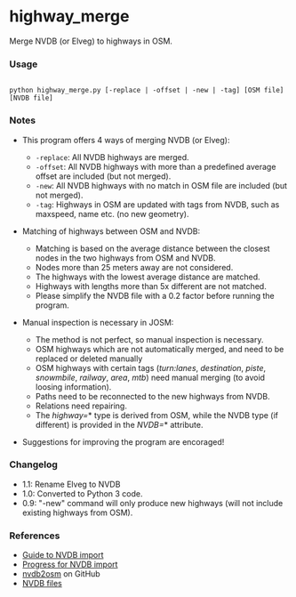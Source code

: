 # highway_merge
Merge NVDB (or Elveg) to highways in OSM.

### Usage

<code>
python highway_merge.py [-replace | -offset | -new | -tag] [OSM file] [NVDB file]
</code>

### Notes

* This program offers 4 ways of merging NVDB (or Elveg):
  * <code>-replace</code>: All NVDB highways are merged.
  * <code>-offset</code>: All NVDB highways with more than a predefined average offset are included (but not merged).
  * <code>-new</code>: All NVDB highways with no match in OSM file are included (but not merged).
  * <code>-tag</code>: Highways in OSM are updated with tags from NVDB, such as maxspeed, name etc. (no new geometry).

* Matching of highways between OSM and NVDB:
  * Matching is based on the average distance between the closest nodes in the two highways from OSM and NVDB.
  * Nodes more than 25 meters away are not considered.
  * The highways with the lowest average distance are matched.
  * Highways with lengths more than 5x different are not matched.
  * Please simplify the NVDB file with a 0.2 factor before running the program.
  
* Manual inspection is necessary in JOSM:
  * The method is not perfect, so manual inspection is necessary.
  * OSM highways which are not automatically merged, and need to be replaced or deleted manually
  * OSM highways with certain tags (*turn:lanes*, *destination*, *piste*, *snowmbile*, *railway*, *area*, *mtb*) need manual merging (to avoid loosing information).
  * Paths need to be reconnected to the new highways from NVDB.
  * Relations need repairing.
  * The *highway=** type is derived from OSM, while the NVDB type (if different) is provided in the *NVDB=** attribute.
  
* Suggestions for improving the program are encoraged!

### Changelog

* 1.1: Rename Elveg to NVDB
* 1.0: Converted to Python 3 code.
* 0.9: "-new" command will only produce new highways (will not include existing highways from OSM).

### References

* [Guide to NVDB import](https://wiki.openstreetmap.org/wiki/No:Veileder_Elveg-import)
* [Progress for NVDB import](https://wiki.openstreetmap.org/wiki/Import/Catalogue/Road_import_(Norway)/Progress)
* [nvdb2osm](https://github.com/NKAmapper/nvdb2osm) on GitHub
* [NVDB files](https://www.jottacloud.com/s/059f4e21889c60d4e4aaa64cc857322b134)
